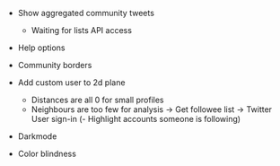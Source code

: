 - Show aggregated community tweets
    - Waiting for lists API access

- Help options
- Community borders 


- Add custom user to 2d plane
    - Distances are all 0 for small profiles
    - Neighbours are too few for analysis
    -> Get followee list
        -> Twitter User sign-in
(- Highlight accounts someone is following)


- Darkmode
- Color blindness